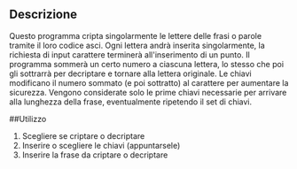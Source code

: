 ## Descrizione
Questo programma cripta singolarmente le lettere delle frasi o parole tramite il loro codice asci.
Ogni lettera andrà inserita singolarmente, la richiesta di input carattere 
terminerà all'inserimento di un punto. Il programma sommerà un certo numero a ciascuna lettera, lo stesso che poi gli sottrarrà per decriptare e tornare alla lettera originale.
Le chiavi modificano il numero sommato (e poi sottratto) al carattere per aumentare la sicurezza. Vengono considerate solo le prime chiavi necessarie per arrivare alla lunghezza della frase, eventualmente ripetendo il set di chiavi.

##Utilizzo
1. Scegliere se criptare o decriptare
2. Inserire o scegliere le chiavi (appuntarsele)
3. Inserire la frase da criptare o decriptare
